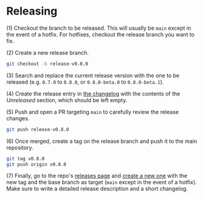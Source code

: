 # Releasing

(1) Checkout the branch to be released. This will usually be `main` except in the event of a hotfix. For hotfixes, checkout the release branch you want to fix.

(2) Create a new release branch.

```sh
git checkout -b release-v0.8.0
```

(3) Search and replace the current release version with the one to be released (e.g. `0.7.0` to `0.8.0`, or `0.8.0-beta.0` to `0.8.0-beta.1`).

(4) Create the release entry in [the changelog](CHANGELOG.md) with the contents of the _Unreleased_ section, which should be left empty.

(5) Push and open a PR targeting `main` to carefully review the release changes.

```sh
git push release-v0.8.0
```

(6) Once merged, create a tag on the release branch and push it to the main repository.

```sh
git tag v0.8.0
git push origin v0.8.0
```

(7) Finally, go to the repo's [releases page](https://github.com/OpenZeppelin/cairo-contracts/releases/) and [create a new one](https://github.com/OpenZeppelin/cairo-contracts/releases/new) with the new tag and the base branch as target (`main` except in the event of a hotfix).
Make sure to write a detailed release description and a short changelog.
